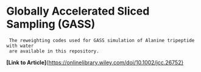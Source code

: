 # Globally Accelerated Sliced Sampling (GASS)

     The reweighting codes used for GASS simulation of Alanine tripeptide with water
     are available in this repository.
     
   **[Link to Article]**{https://onlinelibrary.wiley.com/doi/10.1002/jcc.26752}
